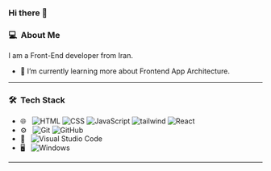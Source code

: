 ### Hi there 👋
### 💻 &nbsp;About Me
<!-- BLOGPOSTS:START -->
I am a Front-End developer from Iran.
- 🌱 I’m currently learning more about Frontend App Architecture.
<!-- BLOGPOSTS:END -->
----------------------------------------------

### 🛠 &nbsp;Tech Stack
- 🌐 &nbsp;
  ![HTML](https://img.shields.io/badge/-HTML-333333?style=flat&logo=HTML5)
  ![CSS](https://img.shields.io/badge/-CSS-333333?style=flat&logo=CSS3&logoColor=1572B6)
  ![JavaScript](https://img.shields.io/badge/-JavaScript-333333?style=flat&logo=javascript)
  ![tailwind](https://img.shields.io/badge/-tailwind-333333?style=flat&logo=tailwind&logoColor=563D7C)
  ![React](https://img.shields.io/badge/-React-333333?style=flat&logo=react)
- ⚙️ &nbsp;
  ![Git](https://img.shields.io/badge/-Git-333333?style=flat&logo=git)
  ![GitHub](https://img.shields.io/badge/-GitHub-333333?style=flat&logo=github)
- 🔧 &nbsp;
  ![Visual Studio Code](https://img.shields.io/badge/-Visual%20Studio%20Code-333333?style=flat&logo=visual-studio-code&logoColor=007ACC)
- 🖥 &nbsp;
  ![Windows](https://img.shields.io/badge/-Windows-black?style=flat-square&amp;logo=windows&amp;logoColor=blue)

----------------------------------------------


